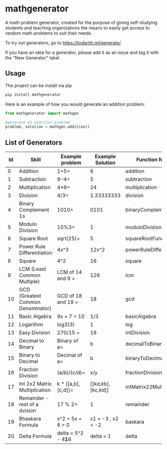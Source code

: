 # mathgenerator

A math problem generator, created for the purpose of giving self-studying students and teaching organizations the means to easily get access to random math problems to suit their needs.

To try out generators, go to <https://todarith.ml/generate/>

If you have an idea for a generator, please add it as an issue and tag it with the "New Generator" label.

## Usage

The project can be install via pip

```bash
pip install mathgenerator
```

Here is an example of how you would generate an addition problem:

```python
from mathgenerator import mathgen

#generate an addition problem
problem, solution = mathgen.addition()
```

## List of Generators

| Id   | Skill                             | Example problem    | Example Solution      | Function Name            |
|------|-----------------------------------|--------------------|-----------------------|--------------------------|
| 0    | Addition                          | 1+5=                | 6                     | addition                 |
| 1    | Subtraction                       | 9-4=                | 5                     | subtraction              |
| 2    | Multiplication                    | 4*6=                | 24                    | multiplication           |
| 3    | Division                          | 4/3=                | 1.33333333            | division                 |
| 4    | Binary Complement 1s              | 1010=               | 0101                  | binaryComplement1s       |
| 5    | Modulo Division                   | 10%3=               | 1                     | moduloDivision           |
| 6    | Square Root                       | sqrt(25)=           | 5                     | squareRootFunction       |
| 7    | Power Rule Differentiation        | 4x^3                | 12x^2                 | powerRuleDifferentiation |
| 8    | Square                            | 4^2                 | 16                    | square                   |
| 9    | LCM (Least Common Multiple)       | LCM of 14 and 9 =   | 126                   | lcm                      |
| 10   | GCD (Greatest Common Denominator) | GCD of 18 and 18 =  | 18                    | gcd                      |
| 11   | Basic Algebra                     | 9x + 7 = 10         | 1/3                   | basicAlgebra             |
| 12   | Logarithm                         | log3(3)             | 1                     | log                      |
| 13   | Easy Division                     | 270/15 =            | 18                    | intDivision              |
| 14   | Decimal to Binary                 | Binary of a=        | b                     | decimalToBinary          |
| 15   | Binary to Decimal                 | Decimal of a=       | b                     | binaryToDecimal          |
| 16   | Fraction Division                 | (a/b)/(c/d)=        | x/y                   | fractionDivision         |
| 17   | Int 2x2 Matrix Multiplication     | k * [[a,b],[c,d]]=  | [[k*a,k*b],[k*c,k*d]] | intMatrix22Multiplication|
| 18   | Remainder  -  rest of a dvision   | 17 % 2=             | 1                     | remainder                |
| 19   | Bhaskara Formula                  | x^2 + 5x + 6 =  0   | x1 = -3 , x2 = -2     | baskara                  |
| 20   | Delta Formula                     | delta = 5^2 - 4**1**6 | delta = 1             | delta                    |

